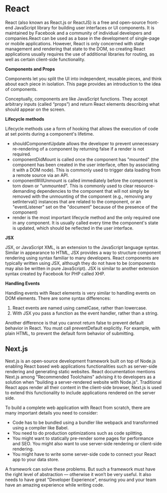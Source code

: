 # React

React (also known as React.js or ReactJS) is a free and open-source front-end JavaScript library for building user interfaces or UI components. It is maintained by Facebook and a community of individual developers and companies.React can be used as a base in the development of single-page or mobile applications. However, React is only concerned with state management and rendering that state to the DOM, so creating React applications usually requires the use of additional libraries for routing, as well as certain client-side functionality.

**Components and Props**

Components let you split the UI into independent, reusable pieces, and think about each piece in isolation. This page provides an introduction to the idea of components.

Conceptually, components are like JavaScript functions. They accept arbitrary inputs (called “props”) and return React elements describing what should appear on the screen.

**Lifecycle methods**

Lifecycle methods use a form of hooking that allows the execution of code at set points during a component's lifetime.

- shouldComponentUpdate allows the developer to prevent unnecessary re-rendering of a component by returning false if a render is not required.
- componentDidMount is called once the component has "mounted" (the component has been created in the user interface, often by associating it with a DOM node). This is commonly used to trigger data loading from a remote source via an API.
- componentWillUnmount is called immediately before the component is torn down or "unmounted". This is commonly used to clear resource-demanding dependencies to the component that will not simply be removed with the unmounting of the component (e.g., removing any setInterval() instances that are related to the component, or an "eventListener" set on the "document" because of the presence of the component)
- render is the most important lifecycle method and the only required one in any component. It is usually called every time the component's state is updated, which should be reflected in the user interface.

**JSX**

JSX, or JavaScript XML, is an extension to the JavaScript language syntax. Similar in appearance to HTML, JSX provides a way to structure component rendering using syntax familiar to many developers. React components are typically written using JSX, although they do not have to be (components may also be written in pure JavaScript). JSX is similar to another extension syntax created by Facebook for PHP called XHP.

**Handling Events**

Handling events with React elements is very similar to handling events on DOM elements. There are some syntax differences:

1. React events are named using camelCase, rather than lowercase.
2. With JSX you pass a function as the event handler, rather than a string.

Another difference is that you cannot return false to prevent default behavior in React. You must call preventDefault explicitly. For example, with plain HTML, to prevent the default form behavior of submitting.

## Next.js

Next.js is an open-source development framework built on top of Node.js enabling React based web applications functionalities such as server-side rendering and generating static websites. React documentation mentions Next.js among "Recommended Toolchains" advising it to developers as a solution when "building a server-rendered website with Node.js". Traditional React apps render all their content in the client-side browser, Next.js is used to extend this functionality to include applications rendered on the server side.

To build a complete web application with React from scratch, there are many important details you need to consider:

- Code has to be bundled using a bundler like webpack and transformed using a compiler like Babel.
- You need to do production optimizations such as code splitting.
- You might want to statically pre-render some pages for performance and SEO. You might also want to use server-side rendering or client-side rendering.
- You might have to write some server-side code to connect your React app to your data store.

A framework can solve these problems. But such a framework must have the right level of abstraction — otherwise it won’t be very useful. It also needs to have great "Developer Experience", ensuring you and your team have an amazing experience while writing code.
